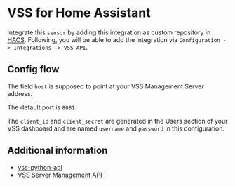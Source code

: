 # VSS for Home Assistant

Integrate this `sensor` by adding this integration as custom repository in [HACS](https://hacs.xyz/). Following, you will be able to add the integration via `Configuration -> Integrations -> VSS API`.

## Config flow

The field `host` is supposed to point at your VSS Management Server address.

The default port is `8081`.

The `client_id` and `client_secret` are generated in the Users section of your VSS dashboard and are named `username` and `password` in this configuration.

## Additional information

- [vss-python-api](https://pypi.org/project/vss-python-api/)
- [VSS Server Management API](https://api.visionect.com/)
